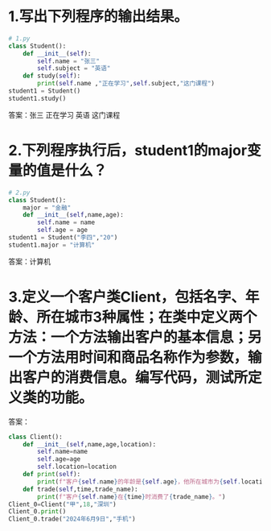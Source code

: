 # 1.写出下列程序的输出结果。
```python
# 1.py
class Student():
    def __init__(self):
        self.name = "张三"
        self.subject = "英语"
    def study(self):
        print(self.name ,"正在学习",self.subject,"这门课程")
student1 = Student()
student1.study()
```
答案：张三 正在学习 英语 这门课程
# 2.下列程序执行后，student1的major变量的值是什么？
```python
# 2.py
class Student():
    major = "金融"
    def __init__(self,name,age):
        self.name = name
        self.age = age
student1 = Student("李四","20")
student1.major = "计算机"
```
答案：计算机
# 3.定义一个客户类Client，包括名字、年龄、所在城市3种属性；在类中定义两个方法：一个方法输出客户的基本信息；另一个方法用时间和商品名称作为参数，输出客户的消费信息。编写代码，测试所定义类的功能。
答案：
```python
class Client():
    def __init__(self,name,age,location):
        self.name=name
        self.age=age
        self.location=location
    def print(self):
        print(f"客户{self.name}的年龄是{self.age}，他所在城市为{self.location}。")
    def trade(self,time,trade_name):
        print(f"客户{self.name}在{time}时消费了{trade_name}。")
Client_0=Client("甲",18,"深圳")
Client_0.print()
Client_0.trade("2024年6月9日","手机")
```